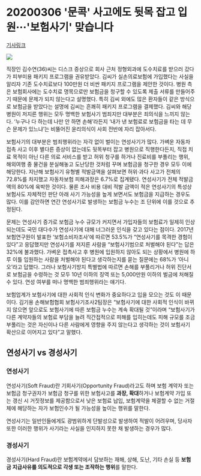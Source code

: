 # 20200306 '문콕' 사고에도 뒷목 잡고 입원···'보험사기' 맞습니다

[기사링크](<https://news.naver.com/main/read.nhn?mode=LS2D&mid=shm&sid1=101&sid2=259&oid=011&aid=0003705920>)



![](https://imgnews.pstatic.net/image/011/2020/03/06/0003705920_001_20200306233326755.jpg?type=w647)



직장인 김수연(36)씨는 디스크 증상으로 회사 근처 정형외과에 도수치료를 받으러 갔다가 피부미용 패키지 프로그램을 권유받았다. 김씨가 실손의료보험에 가입했다는 사실을 알리자 기존 도수치료보다 100만원 더 비싼 패키지 프로그램을 제안한 것이다. 병원 측은 보험회사에는 도수치료 명목으로만 보험금을 청구할 수 있도록 제출 서류를 만들어주기 때문에 문제가 되지 않는다고 설명했다. 특히 김씨 외에도 많은 환자들이 같은 방식으로 보험금을 받았다는 설명에 김씨는 흔쾌히 패키지 프로그램을 결제했다. 김씨와 해당 병원이 저지른 행위는 모두 명백한 보험사기 범죄지만 대부분은 죄의식을 느끼지 않는다. ‘누구나 다 하는데 나만 안 하면 손해’라든지 ‘내가 낸 보험료로 보험금을 타는 데 무슨 문제가 있느냐’는 비뚤어진 윤리의식이 사회 전반에 자리 잡아서다.



  보험사기의 대부분은 범죄행위라는 자각 없이 벌이는 연성사기가 많다. 가벼운 자동차 접촉 사고 이후 별다른 증상이 없는데도 뒷목부터 잡고 병원으로 직행한다든지, 직접 치료 목적이 아닌 다른 의료 서비스를 받고 허위 청구를 하거나 진료비를 부풀리는 행위, 해외여행 중 물건을 분실해놓고 도난당한 것처럼 꾸며 보험금을 청구한 경우 모두 이에 해당한다. 지난해 보험사기 유형별 적발금액을 살펴보면 허위·과다 사고가 전체의 72.8%를 차지했고 자동차보험 피해과장은 6.7%로 집계됐다. 연성사기가 전체 적발금액의 80%에 육박한 것이다. 물론 조사 비용 대비 적발 금액이 적은 연성사기의 특성상 보험사도 자체적인 판단 아래 사기 가능성을 높게 보면서도 보험금을 지급하는 경우도 많다. 이를 감안하면 연간 연성사기로 발생하는 보험금 누수는 조 단위에 이를 것으로 추정된다.



문제는 연성사기 증가로 보험금 누수 규모가 커지면서 가입자들의 보험료가 일제히 인상되는데도 국민 대다수가 연성사기에 대해 너그러운 인식을 갖고 있다는 점이다. 2017년 보험연구원이 발표한 ‘보험소비자조사’에 따르면 53.5%가 “연성사기를 목격한 경험이 있다”고 응답했지만 연성사기를 저지른 사람을 “보험사기범으로 처벌해야 된다”는 답은 32%에 불과했다. 가벼운 접촉사고 후 병원에 입원하지 않아도 되는 상황에서 병원에 하루 이틀 입원하는 사람을 처벌해야 된다고 생각하는지를 묻는 질문에는 68%가 ‘아니오’라고 답했다. 그러나 보험사기방지 특별법에 따르면 손해를 부풀리거나 허위 진단서로 보험금을 수령하는 것 모두 10년 이하의 징역 또는 5,000만원 이하의 벌금에 처해질 수 있다. 연성 여부를 떠나 명백한 범죄행위라는 얘기다.



보험업계가 보험사기에 대한 사회적 인식 변화가 중요하다고 입을 모으는 것도 이 때문이다. 김기용 손해보험협회 보험사기조사2팀장은 “보험사기에 대한 사회적 인식이 바뀌지 않으면 앞으로도 보험사기에 따른 보험금 누수는 계속 확대될 것”이라며 “보험사기가 다른 계약자들의 보험료 부담을 늘려 직간접적으로 피해를 입히는데도 피해 규모를 조금 부풀리는 것은 자신이나 다른 사람에게 영향을 주지 않는다고 생각하는 것이 보험사기 확산으로 이어지고 있다”고 말했다.  



## 연성사기 vs 경성사기

### 연성사기

연성사기(Soft Fraud)란 기회사기(Opportunity Fraud)라고도 하며 보험 계약자 또는 보험금 청구권자가 보험금 청구를 위한 보험사고를 **과장, 확대**하거나 보험계약 가입 또는 갱신 시 거짓정보를 제공함으로서 낮은 보험료 납입, 보험계약을 체결할 수 없는 거절체에 해당하는 자가 보험인수가 될 가능성을 높이는 행위를 말한다.



연성사기는 일반인들에게도 광범위하게 단발성으로 발생하여 적발이 어려우며, 당사자 또한 이러한 행위가 사기라는 사실을 인지하지 못한 채 발생하는 경우가 많다.



### 경성사기

경성사기(Hard Fraud)란 보험계약에서 담보하는 재해, 상해, 도난, 기타 손실 등 **보험금 지급사유를 의도적으로 각생 또는 조작하는 행위**를 말한다.